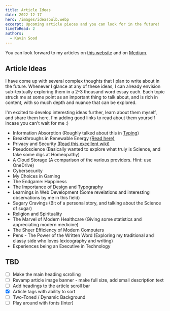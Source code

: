 ```yaml
---
title: Article Ideas
date: 2022-12-17
hero: /images/ideasbulb.webp
excerpt: Upcoming article pieces and you can look for in the future!
timeToRead: 2
authors:
  - Kavin Sood
---
```


You can look forward to my articles on [this website](https://www.kavinsood.com/) and on [Medium](https://medium.com/@kavinsood).

## Article Ideas
I have come up with several complex thoughts that I plan to write about in the future. Whenever I glance at any of these ideas, I can already envision sub-textually exploring them in a 2-3 thousand word essay each. Each topic struck me at some point as an important thing to talk about, and is rich in content, with so much depth and nuance that can be explored.

I'm excited to develop interesting ideas further, learn about them myself, and share them here. I'm adding good links to read about them yourself incase you can't wait for me :)

* Information Absorption (Roughly talked about this in [Typing](https://kavinsood.com/post/typing))
* Breakthroughs in Renewable Energy [(Read here)](https://www.technologyreview.com/topic/climate-change/clean-energy/)
* Privacy and Security [(Read this excellent wiki)](https://www.privacyguides.org/en)
* Pseudoscience (Basically wanted to explore what truly is Science, and take some digs at Homeopathy)
* A Cloud Storage (A comparison of the various providers. Hint: use OneDrive)
* Cybersecurity
* My Choices in Gaming
* The Endgame: Happiness
* The Importance of [Design](https://medium.com/macoclock/what-makes-apple-design-so-good-d430ef97c6d2) and [Typography](https://www.youtube.com/watch?v=WVfRxFwVHQc&list=LL&index=2&pp=gAQBiAQB)
* Learnings in Web Development (Some revelations and interesting observations by me in this field)
* Sugary Cravings (Bit of a personal story, and talking about the Science of sugar)
* Religion and Spirituality
* The Marvel of Modern Healthcare (Giving some statistics and appreciating modern medicine)
* The Sheer Efficiency of Modern Computers
* Pens - The Power of the Written Word (Exploring my traditional and classy side who loves lexicography and writing)
* Experiences being an Executive in Technology

## TBD
- [ ] Make the main heading scrolling
- [ ] Revamp article image banner - make full size, add small description text
- [ ] Add headings to the article scroll bar
- [x] Article tags with ability to sort
- [ ] Two-Toned / Dynamic Background
- [ ] Play around with fonts (Inter)